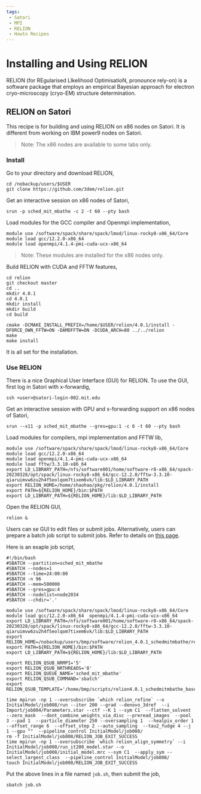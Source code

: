 ```yaml
---
tags:
 - Satori
 - MPI
 - RELION
 - Howto Recipes
---
```


# Installing and Using RELION

RELION (for REgularised LIkelihood OptimisatioN, pronounce rely-on) is a software package that employs an empirical Bayesian approach for electron cryo-microscopy (cryo-EM) structure determination. 

## RELION on Satori 

This recipe is for building and using RELION on x86 nodes on Satori. It is different from working on IBM power9 nodes on Satori. 

> Note: The x86 nodes are available to some labs only. 

### Install 

Go to your directory and download RELION,
```
cd /nobackup/users/$USER
git clone https://github.com/3dem/relion.git
```

Get an interactive session on x86 nodes of Satori,
```
srun -p sched_mit_mbathe -c 2 -t 60 --pty bash
```

Load modules for the GCC compiler and Openmpi implementation,  
```
module use /software/spack/share/spack/lmod/linux-rocky8-x86_64/Core
module load gcc/12.2.0-x86_64  
module load openmpi/4.1.4-pmi-cuda-ucx-x86_64 
```

> Note: These modules are installed for the x86 nodes only. 

Build RELION with CUDA and FFTW features,
```
cd relion
git checkout master 
cd ..
mkdir 4.0.1
cd 4.0.1
mkdir install
mkdir build
cd build

cmake -DCMAKE_INSTALL_PREFIX=/home/$USER/relion/4.0.1/install -DFORCE_OWN_FFTW=ON -DAMDFFTW=ON -DCUDA_ARCH=80 ../../relion
make
make install
```

It is all set for the installation.

### Use RELION

There is a nice Graphical User Interface (GUI) for RELION. To use the GUI, first log in Satori with x-forwardig,
```
ssh <user>@satori-login-002.mit.edu
```

Get an interactive session with GPU and x-forwarding support on x86 nodes of Satori,
```
srun --x11 -p sched_mit_mbathe --gres=gpu:1 -c 6 -t 60 --pty bash
```

Load modules for compilers, mpi implementation and FFTW lib, 
```
module use /software/spack/share/spack/lmod/linux-rocky8-x86_64/Core
module load gcc/12.2.0-x86_64  
module load openmpi/4.1.4-pmi-cuda-ucx-x86_64 
module load fftw/3.3.10-x86_64
export LD_LIBRARY_PATH=/nfs/software001/home/software-r8-x86_64/spack-20230328/opt/spack/linux-rocky8-x86_64/gcc-12.2.0/fftw-3.3.10-qiaruimvw6zu2h4f5eolqom7tixem6vk/lib:$LD_LIBRARY_PATH
export RELION_HOME=/home/shaohao/pkg/relion/4.0.1/install
export PATH=${RELION_HOME}/bin:$PATH
export LD_LIBRARY_PATH=${RELION_HOME}/lib:$LD_LIBRARY_PATH
```

Open the RELION GUI, 
```
relion &
```

Users can se GUI to edit files or submit jobs. Alternatively, users can prepare a batch job script to submit jobs. Refer to details on [this page](https://hpc.nih.gov/apps/RELION/index.html).

Here is an exaple job script,
```
#!/bin/bash
#SBATCH --partition=sched_mit_mbathe
#SBATCH --nodes=1
#SBATCH --time=24:00:00
#SBATCH -n 96
#SBATCH --mem=500000
#SBATCH --gres=gpu:4
#SBATCH --nodelist=node2034
#SBATCH --chdir='.'

module use /software/spack/share/spack/lmod/linux-rocky8-x86_64/Core 
module load gcc/12.2.0-x86_64  openmpi/4.1.4-pmi-cuda-ucx-x86_64 
export LD_LIBRARY_PATH=/nfs/software001/home/software-r8-x86_64/spack-20230328/opt/spack/linux-rocky8-x86_64/gcc-12.2.0/fftw-3.3.10-qiaruimvw6zu2h4f5eolqom7tixem6vk/lib:$LD_LIBRARY_PATH
export RELION_HOME=/nobackup/users/bmp/software/relion_4.0.1_schedmitmbathe/relion/build
export PATH=${RELION_HOME}/bin:$PATH
export LD_LIBRARY_PATH=${RELION_HOME}/lib:$LD_LIBRARY_PATH

export RELION_QSUB_NRMPI='5'
export RELION_QSUB_NRTHREADS='8'
export RELION_QUEUE_NAME='sched_mit_mbathe'
export RELION_QSUB_COMMAND='sbatch'
export RELION_QSUB_TEMPLATE='/home/bmp/scripts/relion4.0.1_schedmitmbathe_base.sh'

time mpirun -np 1 --oversubscribe `which relion_refine` --o InitialModel/job008/run --iter 200 --grad --denovo_3dref  --i Import/job004/Parameters.star --ctf --K 1 --sym C1  --flatten_solvent  --zero_mask  --dont_combine_weights_via_disc --preread_images  --pool 3 --pad 1  --particle_diameter 250 --oversampling 1  --healpix_order 1  --offset_range 6  --offset_step 2 --auto_sampling  --tau2_fudge 4 --j 1 --gpu ""  --pipeline_control InitialModel/job008/
rm -f InitialModel/job008/RELION_JOB_EXIT_SUCCESS
time mpirun -np 1 --oversubscribe `which relion_align_symmetry` --i InitialModel/job008/run_it200_model.star --o InitialModel/job008/initial_model.mrc --sym C1  --apply_sym --select_largest_class  --pipeline_control InitialModel/job008/
touch InitialModel/job008/RELION_JOB_EXIT_SUCCESS
```

Put the above lines in a file named `job.sh`, then submit the job,
```
sbatch job.sh
```